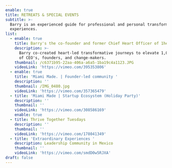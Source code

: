 ```yaml
---
enable: true
title: RETREATS & SPECIAL EVENTS
subtitle: >-
  Barry is an experienced guide for professional and personal transformative
  experiences.
list:
  - enable: true
    title: Barry's the co-founder and former Chief Heart Officer of 1heart ❤️
    description: >-
      Barry co-created heart-led transformative journeys to elevate 1,000+ lives
      of CEO's, founders, and change-makers.
    thumbnail: /c6371b95-22aa-406a-a6a5-1ba19c4a1123.JPG
    videoLink: 'https://vimeo.com/395353806'
  - enable: true
    title: 'Miami Made. | Founder-led community '
    description: ''
    thumbnail: /IMG_0480.jpg
    videoLink: 'https://vimeo.com/357365479'
  - title: 'Miami Made | Startup Ecosystem (Holiday Party)'
    description: ''
    thumbnail: ''
    videoLink: 'https://vimeo.com/308586169'
    enable: true
  - title: Thrive Together Tuesdays
    description: ''
    thumbnail: ''
    videoLink: 'https://vimeo.com/178041349'
  - title: 'Extraordinary Experiences '
    description: Leadership Community in Mexico
    thumbnail: ''
    videoLink: 'https://vimeo.com/smdD0w5RJXA'
draft: false
---
```

